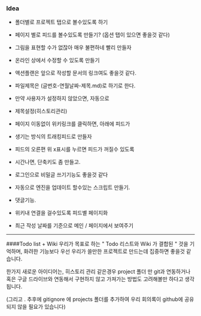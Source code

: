 ### Idea

- 폴더별로 프로젝트 탭으로 볼수있도록 하기

- 페이지 별로 피드를 볼수있도록 만들기? (옵션 탭이 있으면 좋을것 같다)

- 그림을 표현할 수가 없잖아 매우 불편하네 빨리 만들자

- 온라인 상에서 수정할 수 있도록 만들기

- 액션플랜은 앞으로 작성할 문서의 링크여도 좋을것 같다.

- 파일제목은 (글번호-연월날짜-제목.md)로 하기로 한다.

- 만약 사용자가 설정하지 않았으면, 자동으로

- 제목설정(히스토리관리)

- 페이지 이동없이 위키링크를 클릭하면, 아래에 피드가

- 생기는 방식의 트래킹피드로 만들자

- 피드의 오른편 위 x표시를 누르면 피드가 꺼질수 있도록

- 시간나면, 단축키도 좀 만들고.

- 로그인으로 비밀글 쓰기기능도 좋을것 같다

- 자동으로 엔진을 업데이트 할수있는 스크립트 만들기.

- 댓글기능.

- 위키내 연결을 걸수있도록 피드별 페이지화

- 최근 작성 날짜를 기준으로 메인 / 페이지에서 보여주기

----------------------------------------------------------------------

####Todo list + Wiki
우리가 목표로 하는 " Todo 리스트와 Wiki 가 결합된 " 것을 기억하며,
화려한 기능보다 우선 우리가 쓸만한 프로젝트로 만드는데 집중하면 좋을것 같습니다.

한가지 새로운 아이디어는, 히스토리 관리 같은경우 project 폴더 만 git과 연동하거나 
혹은 구글 드라이브와 연동해서 구현하지 않고 가져가는 방법도 고려해볼만 하다고 생각됩니다.

(그리고 . 추후에 gitignore 에 projects 폴더를 추가하여 우리 회의록이 github에 공유되지 않을 필요가 있습니다)